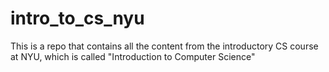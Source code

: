 # intro_to_cs_nyu
This is a repo that contains all the content from the introductory CS course at NYU, which is called "Introduction to Computer Science"
